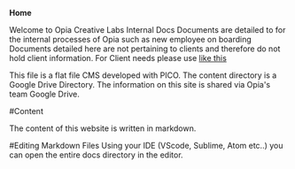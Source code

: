 **Home**

Welcome to Opia Creative Labs Internal Docs
Documents are detailed to for the internal processes of Opia such as new employee on boarding
Documents detailed here are not pertaining to clients and therefore do not hold client information.
For Client needs please use [like this](http://someurl "this title shows up when you hover")

This file is a flat file CMS developed with PICO.
The content directory is a Google Drive Directory.
The information on this site is shared via Opia's team Google Drive.


#Content

The content of this website is written in markdown.


#Editing Markdown Files
Using your IDE (VScode, Sublime, Atom etc..) you can open the entire docs directory in the editor.

